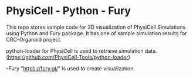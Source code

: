 # PhysiCell - Python - Fury
This repo stores sample code for 3D visualization of PhysiCell Simulations using Python and Fury package.
It has one of sample simulation results for CRC-Organoid project.

python-loader for PhysiCell is used to retrieve simulation data. (https://github.com/PhysiCell-Tools/python-loader)

-Fury "https://fury.gl/" is used to create visualization.
